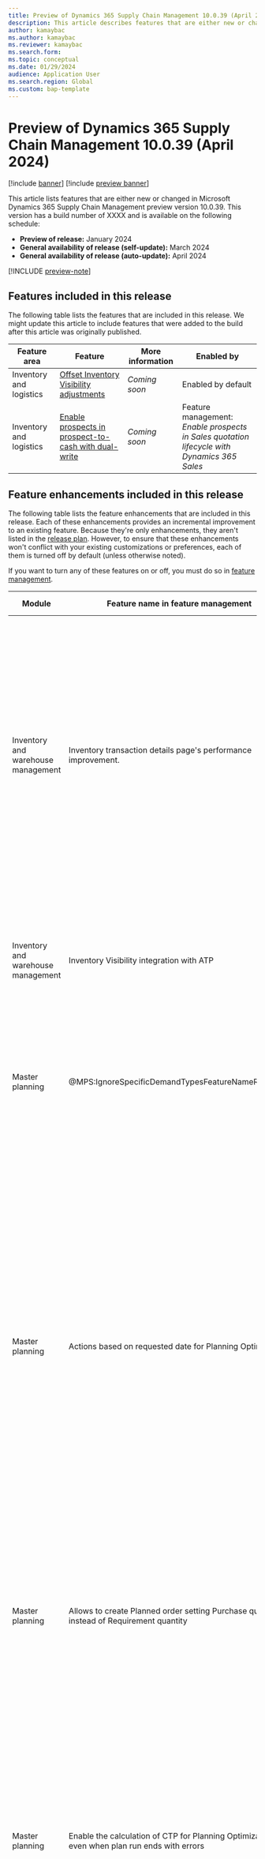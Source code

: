 ```yaml
---
title: Preview of Dynamics 365 Supply Chain Management 10.0.39 (April 2024)
description: This article describes features that are either new or changed in Microsoft Dynamics 365 Supply Chain Management 10.0.39. 
author: kamaybac
ms.author: kamaybac
ms.reviewer: kamaybac
ms.search.form:
ms.topic: conceptual
ms.date: 01/29/2024
audience: Application User
ms.search.region: Global
ms.custom: bap-template
---
```


# Preview of Dynamics 365 Supply Chain Management 10.0.39 (April 2024)

[!include [banner](../includes/banner.md)]
[!include [preview banner](../includes/preview-banner.md)]

This article lists features that are either new or changed in Microsoft Dynamics 365 Supply Chain Management preview version 10.0.39. This version has a build number of XXXX <!--KFM: Get build number --> and is available on the following schedule:

- **Preview of release:** January 2024
- **General availability of release (self-update):** March 2024
- **General availability of release (auto-update):** April 2024

[!INCLUDE [preview-note](../includes/preview-note.md)]

## Features included in this release

The following table lists the features that are included in this release. We might update this article to include features that were added to the build after this article was originally published.

| Feature area | Feature | More information | Enabled by |
|---|---|---|---|
| Inventory and logistics | [Offset Inventory Visibility adjustments](/dynamics365/release-plan/2023wave2/finance-supply-chain/dynamics365-supply-chain-management/offset-inventory-visibility-adjustments) | *Coming soon*  | Enabled by default |
| Inventory and logistics | [Enable prospects in prospect-to-cash with dual-write](/dynamics365/release-plan/2023wave2/finance-supply-chain/dynamics365-supply-chain-management/enable-prospects-prospect-to-cash-dual-write) | *Coming soon*  | Feature management:<br>*Enable prospects in Sales quotation lifecycle with Dynamics 365 Sales*  |

## <a name="enhancements"></a>Feature enhancements included in this release

The following table lists the feature enhancements that are included in this release. Each of these enhancements provides an incremental improvement to an existing feature. Because they're only enhancements, they aren't listed in the [release plan](/dynamics365/release-plan/2023wave2/finance-supply-chain/dynamics365-supply-chain-management/planned-features). However, to ensure that these enhancements won't conflict with your existing customizations or preferences, each of them is turned off by default (unless otherwise noted).

If you want to turn any of these features on or off, you must do so in [feature management](../../fin-ops-core/fin-ops/get-started/feature-management/feature-management-overview.md).

| Module | Feature name in feature management | More information |
|---|---|---|
| Inventory and warehouse management | Inventory transaction details page's performance improvement. | Improves performance of the **Inventory transactions details** page. It allows users to set default filters to show only frequently checked inventory transactions. It also shows only inventory related fields. To access the **Inventory transaction details** page, go to **Inventory management** \> **Inquiries and reports** \> **Transactions**. |
| Inventory and warehouse management | Inventory Visibility integration with ATP | Makes it possible for the system to send the on-hand change schedule to Inventory Visibility to support available-to-promise (ATP) calculations. |
| Master planning | @MPS:IgnoreSpecificDemandTypesFeatureNameReleased. <!--KFM: What?! --> | Lets you select which transaction types should be considered on a master plan when running Planning Optimization. |
| Master planning | Actions based on requested date for Planning Optimization | Introduces a parameter that allows you to choose whether action messages should be based on the required date (as previously, which only suggests changes based on when is feasible) or on the requested date (action messages can give a better idea of how late orders are, but the suggestions may not be possible, such as advancing a number of days that isn't possible according to lead times, or suggesting to create an order in the past). |
| Master planning | Allows to create Planned order setting Purchase quantity instead of Requirement quantity | Makes it possible to create planned orders that set the purchase quantity rather than the requirement quantity. |
| Master planning | Enable the calculation of CTP for Planning Optimization even when plan run ends with errors | Allows capable-to-promise (CTP) confirmed dates to be calculated for sales order lines even when the Planning Optimization run ended with errors. The confirmed dates are calculated for sales order lines that didn't have any errors. Use the **Calculate CTP for Planning Optimization even with errors** setting for the master plan to enable or disable this behavior. |
| Master planning | Exclude demand forecasts for a certain time period for Planning Optimization | Makes it possible to ignore the forecasted demand for a certain time period. This capability is useful if you don't want to supply for forecasts during the upcoming period. Any forecasted demand occurring after the number of days you specify will be ignored and therefore not supplied for. |
| Master planning | Min/Max coverage code rounding for Planning Optimization | Adds a setting that lets you control how to round values when you're using multiples in a min/max coverage code. Round down for the quantities to always stay within the maximum limit, which is useful if the maximum represents the physical space of your warehouse. Round up to make sure that the maximum quantity is always fulfilled, which is useful if the maximum represents a calculated value for your company to fulfill demand. |
| Master planning | Recalculation of finite material date optionally for Planning Optimization | Adds a setting that lets you choose whether finite material availability dates should be recalculated when you're rescheduling production orders with finite materials. We recommend that you don't recalculate for master plans that you have run recently because this will result in a faster rescheduling of multiple orders. Without this feature, the date is always recalculated. |
| Master planning | Round down advance action days | Adds a new option on coverage groups for rounding down advance action days. For example, if the difference between the supply requirement date/time and the receipt requirement date/time is one day and four hours, the calculation results in one advance action day when the option is on, and when the option is off, the result is two advance action days. This is especially useful for preventing master planning from suggesting to advance one day whenever the supply and the demand are on the same day. |
| Master planning | Sort on requested date in Net requirements form | Adds the option to sort using the **Requested date** instead of the **Requirement date** on the **Net requirements** page. |
| Product information management | Allow hazardous material divisions with same division codes in different material classes | Allows users to create hazardous material divisions with the same division code in different hazardous material classes. The feature creates a new data table to allow divisions with the same code and moves data to this new table. |
| Production control | Default order settings for Change production order BOM item | Updates the *Change BOM item* feature so that your default order settings will be used to set the from-item and to-item. |
| Sales and marketing | Faster vendor search | Improves the performance of the **Vendor search** dialog by implementing an improved data model. |
| Sales and marketing | Replace alternative item defaults on sales lines | Adds a parameter called **Replace alternative item defaults on sales lines** to the **General** tab of the **Accounts Receivable parameters** page. When this parameter is set to *Yes*, and alternative items must always be used, all item-dependent information (such as financial dimensions and units of measure) from the alternative item will replace the original item information on the sales order line. When set to *No*, all the information from the original item will remain on the sales order line and no replacements will be made. When you first enable this feature, the parameter defaults to *Yes*, which matches the way the system behaves without this feature. |
| Sales and marketing | Sales referenced data export policy | Adds following parameters to the **General** tab of the **Accounts receivable parameters** page: **Skip referenced data during change tracking** and **Skip sales quotation referenced data during change tracking**. When these two parameters are enabled, changes to referenced data won't cause sales orders, sales order lines, sales quotations, and/or sales quotation lines to be included in the next incremental export. Turning off these options can make incremental exports run quicker. |

## New and updated documentation resources

We have recently added or significantly updated the following help articles. These articles aren't necessarily related to the new features that were added for this release, as listed in the previous sections. However, they might help you get more out of existing features.

| Feature area | New or updated articles |
|---|---|
| Inventory management | [Inventory Visibility diagnostic tool](../inventory/inventory-visibility-diagnostic-tool.md) |
| Master planning | [Safety stock pegging options](../master-planning/safety-stock-pegging.md) |
| Sales and marketing | [Calculate sales totals when prices include sales tax](../sales-marketing/sales-tax-calculation.md) |
| Warehouse management | [Set up a mobile device menu item for moving items in the warehouse](../warehousing/mobile-device-movement-menu.md) |
| Warehouse management | [Warehouse management only mode overview (preview)](../warehousing/wms-only-mode-overview.md) – The preview functionality described in this article and its related articles is updated frequently. The documentation is regularly updated to match the changes released with each version of Supply Chain Management. |

## Additional resources

### Platform updates for Finance and Operations apps

Microsoft Dynamics 365 Supply Chain Management 10.0.39 includes platform updates. To learn more, see [Platform updates for version 10.0.39 of Finance and Operations apps (April 2024)](../../fin-ops-core/fin-ops/get-started/whats-new-platform-updates-10-0-39.md).<!--KFM: Confirm link -->

### Bug fixes

For information about the bug fixes included in each of the updates that are part of version 10.0.38, sign in to Microsoft Dynamics Lifecycle Services and view the [KB article](https://fix.lcs.dynamics.com/Issue/Details?bugId=XXXX).<!--KFM: Get link -->

### Dynamics 365, Viva Sales, and supply chain platform: 2023 release wave 2 plan

Wondering about upcoming and recently released capabilities in any of our business apps or platform?

Check out the [Dynamics 365, Viva Sales, and supply chain platform: 2023 release wave 2 plan](/dynamics365/release-plan/2023wave2/). We've captured all the details, end to end, top to bottom, in a single document that you can use for planning.

### Removed and deprecated Supply Chain Management features

The [Removed or deprecated features in Dynamics 365 Supply Chain Management](removed-deprecated-features-scm-updates.md) article describes features that have been or are scheduled to be removed or deprecated for Supply Chain Management.

- A *removed* feature is no longer available in the product.
- A *deprecated* feature isn't in active development and may be removed in a future update.

Before any feature is removed from the product, the deprecation notice will be announced in the [Removed or deprecated features in Dynamics 365 Supply Chain Management](removed-deprecated-features-scm-updates.md) article 12 months prior to the removal.

For breaking changes that only affect compilation time, but are binary compatible with sandbox and production environments, the deprecation time will be less than 12 months. Typically, these are functional updates that need to be made to the compiler.

[!INCLUDE[footer-include](../../includes/footer-banner.md)]